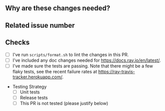 <!-- Thank you for your contribution! Please review https://github.com/ray-project/ray/blob/master/CONTRIBUTING.rst before opening a pull request. -->

## Why are these changes needed?

<!-- Please give a short summary of the change and the problem this solves. -->

## Related issue number

<!-- For example: "Closes #1234" -->

## Checks

- [ ] I've run `scripts/format.sh` to lint the changes in this PR.
- [ ] I've included any doc changes needed for https://docs.ray.io/en/latest/.
- [ ] I've made sure the tests are passing. Note that there might be a few flaky tests, see the recent failure rates at https://ray-travis-tracker.herokuapp.com/.
- Testing Strategy
   - [ ] Unit tests
   - [ ] Release tests
   - [ ] This PR is not tested (please justify below)
